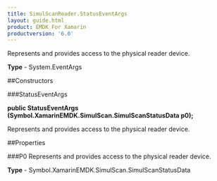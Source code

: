 ```yaml
---
title: SimulScanReader.StatusEventArgs
layout: guide.html
product: EMDK For Xamarin 
productversion: '6.0' 
---
```

Represents and provides access to the physical reader device.

**Type** - System.EventArgs

##Constructors

###StatusEventArgs

**public StatusEventArgs (Symbol.XamarinEMDK.SimulScan.SimulScanStatusData p0);**

Represents and provides access to the physical reader device.

##Properties

###P0
Represents and provides access to the physical reader device.

**Type** - Symbol.XamarinEMDK.SimulScan.SimulScanStatusData

